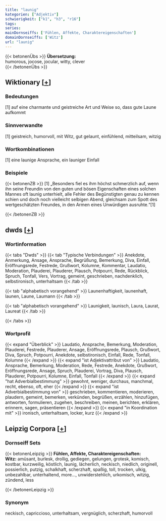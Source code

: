 ```yaml
---
title: "launig"
kategorien: ["Adjektiv"]
schwierigkeit: ["k1", "h3", "r16"]
tags:
series:
mainDornseiffs: ['Fühlen, Affekte, Charaktereigenschaften']
domainDornseiffs: ['Witz']
url: "launig"
---
```


{{< betonenÜbs >}}
**Übersetzung:**  
humorous, jocose, jocular, witty, clever  
{{< /betonenÜbs >}}

## Wiktionary [[+](https://de.wiktionary.org/wiki/launig)]

### Bedeutungen
[1] auf eine charmante und geistreiche Art und Weise so, dass gute Laune aufkommt  

### Sinnverwandte
[1] geistreich, humorvoll, mit Witz, gut gelaunt, einfühlend, mitteilsam, witzig  

### Wortkombinationen
[1] eine launige Ansprache, ein launiger Einfall  

### Beispiele
{{< betonenZB >}}
[1] „Besonders fiel es ihm höchst schmerzlich auf, wenn ihn seine Freundin von den guten und bösen Eigenschaften eines solchen Mannes oft launig unterhielt, alle Fehler des Begünstigten genau zu kennen schien und doch noch vielleicht selbigen Abend, gleichsam zum Spott des wertgeschätzten Freundes, in den Armen eines Unwürdigen ausruhte.“[1]  

{{< /betonenZB >}}


## dwds [[+](https://www.dwds.de/wb/launig)]

### Wortinformation
{{< tabs "Dwds" >}}
{{< tab "Typische Verbindungen" >}}
Anekdote, Anmerkung, Ansage, Ansprache, Begrüßung, Bemerkung, Diva, Einfall, Eröffnungsrede, Festrede, Grußwort, Kolumne, Kommentar, Laudatio, Moderation, Plauderei, Plauderer, Plausch, Potpourri, Rede, Rückblick, Spruch, Tonfall, Vers, Vortrag, gemeint, geschrieben, nachdenklich, selbstironisch, unterhaltsam
{{< /tab >}}

{{< tab "alphabetisch vorangehend" >}}
Launenhaftigkeit, launenhaft, launen, Laune, Laumann
{{< /tab >}}

{{< tab "alphabetisch vorangehend" >}}
Launigkeit, launisch, Laura, Laurat, Laureat
{{< /tab >}}

{{< /tabs >}}

### Wortprofil
{{< expand "Überblick" >}} Laudatio, Ansprache, Bemerkung, Moderation, Plauderei, Festrede, Plauderer, Ansage, Eröffnungsrede, Plausch, Grußwort, Diva, Spruch, Potpourri, Anekdote, selbstironisch, Einfall, Rede, Tonfall, Kolumne {{< /expand >}}
{{< expand "ist Adjektivattribut von" >}} Laudatio, Ansprache, Bemerkung, Moderation, Rede, Festrede, Anekdote, Grußwort, Eröffnungsrede, Ansage, Spruch, Plauderei, Vortrag, Diva, Plausch, Plauderer, Potpourri, Kolumne, Einfall, Tonfall {{< /expand >}}
{{< expand "hat Adverbialbestimmung" >}} gewohnt, weniger, durchaus, manchmal, recht, ebenso, oft, eher {{< /expand >}}
{{< expand "ist Adverbialbestimmung von" >}} geschrieben, kommentieren, moderieren, plaudern, gemeint, bemerken, verkünden, begrüßen, erzählen, hinzufügen, antworten, formulieren, zugehen, beschreiben, meinen, berichten, erklären, erinnern, sagen, präsentieren {{< /expand >}}
{{< expand "in Koordination mit" >}} ironisch, unterhaltsam, locker, kurz {{< /expand >}}

## Leipzig Corpora [[+](https://corpora.uni-leipzig.de/en/res?word=launig&corpusId=deu_newscrawl-public_2018)]

### Dornseiff Sets
{{< betonenLeipzig >}}
**Fühlen, Affekte, Charaktereigenschaften:**  
**Witz:** amüsant, burlesk, drollig, gediegen, gelungen, grotesk, komisch, kostbar, kurzweilig, köstlich, launig, lächerlich, neckisch, niedlich, originell, possierlich, putzig, schalkhaft, scherzhaft, spaßig, toll, trocken, ulkig, unbezahlbar, unterhaltend, more..., unwiderstehlich, urkomisch, witzig, zündend, less  

{{< /betonenLeipzig >}}

### Synonym
neckisch, capriccioso, unterhaltsam, vergnüglich, scherzhaft, humorvoll


